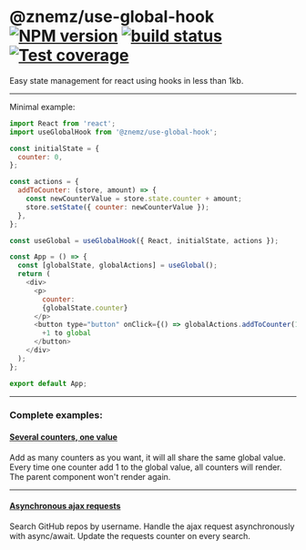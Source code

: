 # @znemz/use-global-hook [![NPM version][npm-image]][npm-url] [![build status][travis-image]][travis-url] [![Test coverage][coveralls-image]][coveralls-url]

Easy state management for react using hooks in less than 1kb.

---

Minimal example:

```javascript
import React from 'react';
import useGlobalHook from '@znemz/use-global-hook';

const initialState = {
  counter: 0,
};

const actions = {
  addToCounter: (store, amount) => {
    const newCounterValue = store.state.counter + amount;
    store.setState({ counter: newCounterValue });
  },
};

const useGlobal = useGlobalHook({ React, initialState, actions });

const App = () => {
  const [globalState, globalActions] = useGlobal();
  return (
    <div>
      <p>
        counter:
        {globalState.counter}
      </p>
      <button type="button" onClick={() => globalActions.addToCounter(1)}>
        +1 to global
      </button>
    </div>
  );
};

export default App;
```

---

### Complete examples:

#### [Several counters, one value](https://codesandbox.io/s/v6zz2nwow5 'CodeSandBox')

Add as many counters as you want, it will all share the same global value.
Every time one counter add 1 to the global value, all counters will render.
The parent component won't render again.

---

#### [Asynchronous ajax requests](https://codesandbox.io/s/wqvykj5497 'CodeSandBox')

Search GitHub repos by username.
Handle the ajax request asynchronously with async/await.
Update the requests counter on every search.

[npm-image]: https://img.shields.io/npm/v/@znemz/use-global-hook.svg
[npm-url]: https://www.npmjs.com/package/@znemz/use-global-hook
[travis-image]: https://img.shields.io/travis/nmccready/use-global-hook.svg
[travis-url]: https://travis-ci.org/nmccready/use-global-hook
[coveralls-image]: https://coveralls.io/repos/github/nmccready/use-global-hook/badge.svg
[coveralls-url]: https://coveralls.io/github/nmccready/use-global-hook?branch=master
